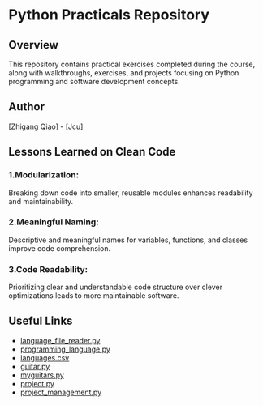 
#  **Python Practicals Repository**

## Overview

This repository contains practical exercises completed during the course, along with walkthroughs, exercises, and 
projects focusing on Python programming and software development concepts.

## Author

[Zhigang Qiao] - [Jcu]

## Lessons Learned on Clean Code

### 1.Modularization: 

Breaking down code into smaller, reusable modules enhances readability and maintainability.

### 2.Meaningful Naming: 

Descriptive and meaningful names for variables, functions, and classes improve code comprehension.

### 3.Code Readability: 

Prioritizing clear and understandable code structure over clever optimizations leads to more 
maintainable software.

## Useful Links

- [language_file_reader.py](https://github.com/Zhigang30/Sandbox/blob/master/prac_07/language_file_reader.py)
- [programming_language.py](https://github.com/Zhigang30/Sandbox/blob/master/prac_07/programming_language.py)
- [languages.csv](https://github.com/Zhigang30/Sandbox/blob/master/prac_07/languages.csv)
- [guitar.py](https://github.com/Zhigang30/Sandbox/blob/master/prac_07/guitar.py)
- [myguitars.py](https://github.com/Zhigang30/Sandbox/blob/master/prac_07/myguitars.py)
- [project.py](https://github.com/Zhigang30/Sandbox/blob/master/prac_07/project.py)
- [project_management.py](https://github.com/Zhigang30/Sandbox/blob/master/prac_07/project_management.py)
